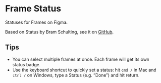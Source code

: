 # Frame Status

Statuses for Frames on Figma.

Based on Status by Bram Schulting, see it on [GitHub](https://github.com/bramschulting/status-for-figma).

## Tips
- You can select multiple frames at once. Each frame will get its own status badge.
- Use the keyboard shortcut to quickly set a status: hit `cmd /` in Mac and `ctrl /` on Windows, type a Status (e.g. “Done”) and hit return.

